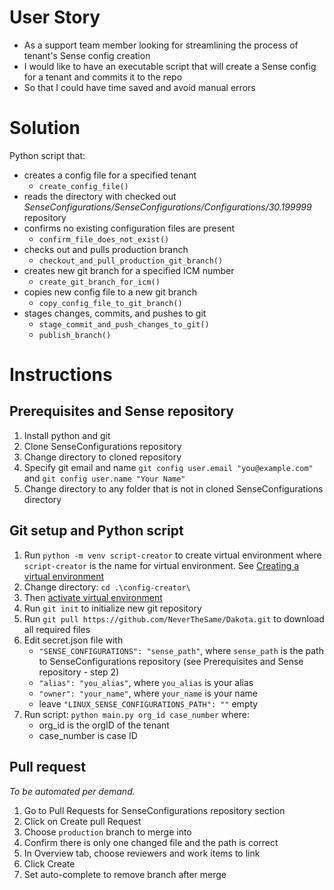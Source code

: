 User Story
====
- As a support team member looking for streamlining the process of tenant's Sense config creation
- I would like to have an executable script that will create a Sense config for a tenant and commits it to the repo
- So that I could have time saved and avoid manual errors

Solution
====
Python script that:
- creates a config file for a specified tenant 
  - `create_config_file()`
- reads the directory with checked out _SenseConfigurations/SenseConfigurations/Configurations/30.199999_ repository
- confirms no existing configuration files are present
  - `confirm_file_does_not_exist()`
- checks out and pulls production branch 
  - `checkout_and_pull_production_git_branch()`
- creates new git branch for a specified ICM number
  - `create_git_branch_for_icm()`
- copies new config file to a new git branch 
  - `copy_config_file_to_git_branch()`
- stages changes, commits, and pushes to git
  - `stage_commit_and_push_changes_to_git()`
  - `publish_branch()`

Instructions
====

## Prerequisites and Sense repository
1. Install python and git
2. Clone SenseConfigurations repository
3. Change directory to cloned repository
4. Specify git email and name `git config user.email "you@example.com"` and `git config user.name "Your Name"`
5. Change directory to any folder that is not in cloned SenseConfigurations directory


## Git setup and Python script
1. Run `python -m venv script-creator` to create virtual environment where `script-creator` is the name for virtual environment. See [Creating a virtual environment](https://packaging.python.org/en/latest/guides/installing-using-pip-and-virtual-environments/#creating-a-virtual-environment)
2. Change directory: `cd .\config-creator\`
3. Then [activate virtual environment](https://packaging.python.org/en/latest/guides/installing-using-pip-and-virtual-environments/#activating-a-virtual-environment)
4. Run `git init` to initialize new git repository
5. Run `git pull https://github.com/NeverTheSame/Dakota.git` to download all required files
6. Edit secret.json file with
   -  `"SENSE_CONFIGURATIONS": "sense_path"`, where `sense_path` is the path to SenseConfigurations repository (see Prerequisites and Sense repository - step 2)
   - `"alias": "you_alias"`, where `you_alias` is your alias 
   - `"owner": "your_name"`, where `your_name` is your name
   - leave `"LINUX_SENSE_CONFIGURATIONS_PATH": ""` empty
7. Run script: `python main.py org_id case_number` where:
   - org_id is the orgID of the tenant
   - case_number is case ID
  

## Pull request
_To be automated per demand._
1. Go to Pull Requests for SenseConfigurations repository section
2. Click on Create pull Request 
3. Choose `production` branch to merge into 
4. Confirm there is only one changed file and the path is correct 
5. In Overview tab, choose reviewers and work items to link
6. Click Create
7. Set auto-complete to remove branch after merge 